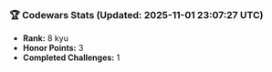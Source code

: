 ### 🏆 Codewars Stats (Updated: 2025-11-01 23:07:27 UTC)

- **Rank:** 8 kyu
- **Honor Points:** 3
- **Completed Challenges:** 1
